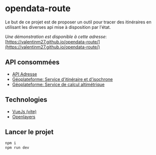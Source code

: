 # opendata-route

Le but de ce projet est de proposer un outil pour tracer des itinéraires en utilisant les diverses api mise à disposition par l'état.

_Une démonstration est disponible à cette adresse_: [https://valentinm27.github.io/opendata-route/](https://valentinm27.github.io/opendata-route/)

## API consommées

- [API Adresse](https://adresse.data.gouv.fr/api-doc/adresse#search)
- [Géoplateforme: Service d'itinéraire et d'isochrone](https://www.geoportail.gouv.fr/depot/swagger/itineraire.html)
- [Géoplateforme: Service de calcul altimétrique](https://data.geopf.fr/altimetrie/swagger-ui/index.html)

## Technologies

- [VueJs (vite)](https://vite.dev/)
- [Openlayers](https://openlayers.org/doc/)

## Lancer le projet

```sh
npm i
npm run dev
```
